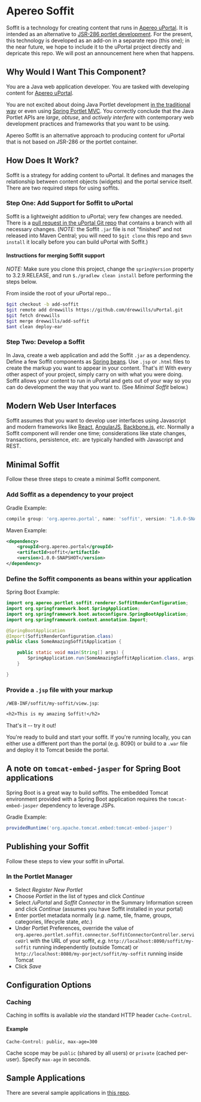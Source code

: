 # Apereo Soffit

Soffit is a technology for creating content that runs in [Apereo uPortal](https://www.apereo.org/projects/uportal).  It is intended as an alternative to [JSR-286 portlet development](https://jcp.org/en/jsr/detail?id=286).  For the present, this technology is developed as an add-on in a separate repo (this one);  in the near future, we hope to include it to the uPortal project directly and depricate this repo.  We will post an announcement here when that happens.

## Why Would I Want This Component?

You are a Java web application developer.  You are tasked with developing content for [Apereo uPortal](https://www.apereo.org/projects/uportal).

You are not excited about doing Java Portlet development [in the traditional way](http://www.theserverside.com/tutorial/JSR-286-development-tutorial-An-introduction-to-portlet-programming) or even using [Spring Portlet MVC](http://docs.spring.io/autorepo/docs/spring/3.2.x/spring-framework-reference/html/portlet.html).  You correctly conclude that the Java Portlet APIs are _large_, _obtuse_, and _actively interfere_ with contemporary web development practices and frameworks that you want to be using.

Apereo Soffit is an alternative approach to producing content for uPortal that is not based on JSR-286 or the portlet container.

## How Does It Work?

Soffit is a strategy for adding content to uPortal.  It defines and manages the relationship between content objects (widgets) and the portal service itself.  There are two required steps for using soffits.

### Step One:  Add Support for Soffit to uPortal

Soffit is a lightweight addition to uPortal;  very few changes are needed.  There is a [pull request in the uPortal Git repo](https://github.com/Jasig/uPortal/pull/665) that contains a branch with all necessary changes.  (*NOTE:*  the Soffit `.jar` file is not "finished" and not released into Maven Central;  you will need to `$git clone` this repo and `$mvn install` it locally before you can build uPortal with Soffit.)

#### Instructions for merging Soffit support

*NOTE:*  Make sure you clone this project, change the `springVersion` property to 3.2.9.RELEASE, and run `$./gradlew clean install` before performing the steps below.

From inside the root of your uPortal repo...

``` bash
$git checkout -b add-soffit
$git remote add drewwills https://github.com/drewwills/uPortal.git
$git fetch drewwills
$git merge drewwills/add-soffit
$ant clean deploy-ear
```

### Step Two:  Develop a Soffit

In Java, create a web application and add the Soffit `.jar` as a dependency.  Define a few Soffit components as [Spring beans](http://docs.spring.io/spring/docs/current/spring-framework-reference/html/beans.html).  Use `.jsp` or `.html` files to create the markup you want to appear in your content.  That's it!  With every other aspect of your project, simply carry on with what you were doing.  Soffit allows your content to run in uPortal and gets out of your way so you can do development the way that you want to.  (See *Minimal Soffit* below.)

## Modern Web User Interfaces

Soffit assumes that you want to develop user interfaces using Javascript and modern frameworks like [React](https://facebook.github.io/react/), [AngularJS](https://angularjs.org/), [Backbone.js](http://backbonejs.org/), _etc_.  Normally a Soffit component will render one time;  considerations like state changes, transactions, persistence, _etc_. are typically handled with Javascript and REST.

## Minimal Soffit

Follow these three steps to create a minimal Soffit component.

### Add Soffit as a dependency to your project

Gradle Example:

``` gradle
compile group: 'org.apereo.portal', name: 'soffit', version: "1.0.0-SNAPSHOT"
```

Maven Example:

``` xml
<dependency>
    <groupId>org.apereo.portal</groupId>
    <artifactId>soffit</artifactId>
    <version>1.0.0-SNAPSHOT</version>
</dependency>
```

### Define the Soffit components as beans within your application

Spring Boot Example:

``` java
import org.apereo.portlet.soffit.renderer.SoffitRenderConfiguration;
import org.springframework.boot.SpringApplication;
import org.springframework.boot.autoconfigure.SpringBootApplication;
import org.springframework.context.annotation.Import;

@SpringBootApplication
@Import(SoffitRenderConfiguration.class)
public class SomeAmazingSoffitApplication {

    public static void main(String[] args) {
        SpringApplication.run(SomeAmazingSoffitApplication.class, args);
    }

}
```

### Provide a `.jsp` file with your markup

`/WEB-INF/soffit/my-soffit/view.jsp`:

``` jsp
<h2>This is my amazing Soffit!</h2>
```

That's it -- try it out!

You're ready to build and start your soffit.  If you're running locally, you can either use a different port than the portal (e.g. 8090) or build to a `.war` file and deploy it to Tomcat beside the portal.

## A note on `tomcat-embed-jasper` for Spring Boot applications

Spring Boot is a great way to build soffits.  The embedded Tomcat environment provided with a Spring Boot application requires the `tomcat-embed-jasper` dependency to leverage JSPs.

Gradle Example:

``` gradle
providedRuntime('org.apache.tomcat.embed:tomcat-embed-jasper')
```

## Publishing your Soffit

Follow these steps to view your soffit in uPortal.

### In the Portlet Manager

* Select _Register New Portlet_
* Choose _Portlet_ in the list of types and click _Continue_
* Select _/uPortal_ and _Soffit Connector_ in the Summary Information screen and click _Continue_ (assumes you have Soffit installed in your portal)
* Enter portlet metadata normally (_e.g._ name, tile, fname, groups, categories, lifecycle state, _etc._)
* Under Portlet Preferences, override the value of `org.apereo.portlet.soffit.connector.SoffitConnectorController.serviceUrl` with the URL of your soffit, _e.g._ `http://localhost:8090/soffit/my-soffit` running independently (outside Tomcat) or `http://localhost:8080/my-porject/soffit/my-soffit` running inside Tomcat
* Click _Save_

## Configuration Options

### Caching

Caching in soffits is available _via_ the standard HTTP header `Cache-Control`.

#### Example

``` http
Cache-Control: public, max-age=300
```

Cache scope may be `public` (shared by all users) or `private` (cached per-user).  Specify `max-age` in seconds.

## Sample Applications

There are several sample applications in [this repo](https://github.com/drewwills/soffit-samples).
